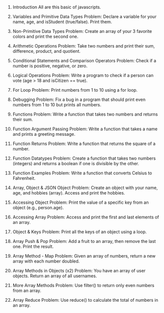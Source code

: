1. Introduction
   All are this basic of javascripts.

2. Variables and Primitive Data Types
  Problem: Declare a variable for your name, age, and isStudent (true/false). Print them.

3. Non-Primitive Data Types
  Problem: Create an array of your 3 favorite colors and print the second one.

4. Arithmetic Operations
  Problem: Take two numbers and print their sum, difference, product, and quotient.

5. Conditional Statements and Comparison Operators
  Problem: Check if a number is positive, negative, or zero.

6. Logical Operations
  Problem: Write a program to check if a person can vote (age > 18 and isCitizen == true).

7. For Loop
  Problem: Print numbers from 1 to 10 using a for loop.

8. Debugging
  Problem: Fix a bug in a program that should print even numbers from 1 to 10 but prints all numbers.

9. Functions
  Problem: Write a function that takes two numbers and returns their sum.

10. Function Argument Passing
  Problem: Write a function that takes a name and prints a greeting message.

11. Function Returns
  Problem: Write a function that returns the square of a number.

12. Function Datatypes
  Problem: Create a function that takes two numbers (integers) and returns a boolean if one is divisible by the other.

13. Function Examples
  Problem: Write a function that converts Celsius to Fahrenheit.

14. Array, Object & JSON Object
  Problem: Create an object with your name, age, and hobbies (array). Access and print the hobbies.

15. Accessing Object
  Problem: Print the value of a specific key from an object (e.g., person.age).

16. Accessing Array
  Problem: Access and print the first and last elements of an array.

17. Object & Keys
  Problem: Print all the keys of an object using a loop.

18. Array Push & Pop
  Problem: Add a fruit to an array, then remove the last one. Print the result.

19. Array Method - Map
  Problem: Given an array of numbers, return a new array with each number doubled.

20. Array Methods in Objects (x2)
  Problem: You have an array of user objects. Return an array of all usernames.

21. More Array Methods
  Problem: Use filter() to return only even numbers from an array.

22. Array Reduce
 Problem: Use reduce() to calculate the total of numbers in an array.